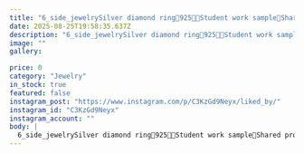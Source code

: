```yaml
---
title: "6_side_jewelrySilver diamond ring💍925👨‍🎓Student work sample🔬Shared prong setting💎Brilliant stone quality AAAA+آکادمی بین‌الملی میکروستینگ در ایران @morrogoldacademy هنرجوهای برجسته موروگلد @bbk_fhd @kh.me.hdi _______________________#Microsetting #microsettingtrainer #stonesetter #jewel_craft #ring #silver #shared_ prong_ setting #brilliant #Roja_jewelry80w"
date: 2025-08-25T19:58:35.637Z
description: "6_side_jewelrySilver diamond ring💍925👨‍🎓Student work sample🔬Shared prong setting💎Brilliant stone quality AAAA+آکادمی بین‌الملی میکروستینگ در ایران @morrogoldacademy هنرجوهای برجسته موروگلد @bbk_fhd @kh.me.hdi _______________________#Microsetting #microsettingtrainer #stonesetter #jewel_craft #ring #silver #shared_ prong_ setting #brilliant #Roja_jewelry80w"
image: ""
gallery:

price: 0
category: "Jewelry"
in_stock: true
featured: false
instagram_post: "https://www.instagram.com/p/C3KzGd9Neyx/liked_by/"
instagram_id: "C3KzGd9Neyx"
instagram_account: ""
body: |
  6_side_jewelrySilver diamond ring💍925👨‍🎓Student work sample🔬Shared prong setting💎Brilliant stone quality AAAA+آکادمی بین‌الملی میکروستینگ در ایران @morrogoldacademy هنرجوهای برجسته موروگلد @bbk_fhd @kh.me.hdi _______________________#Microsetting #microsettingtrainer #stonesetter #jewel_craft #ring #silver #shared_ prong_ setting #brilliant #Roja_jewelry80w
---
```

